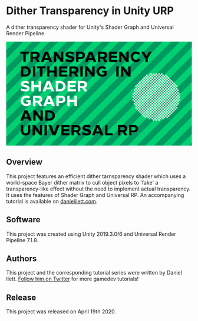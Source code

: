 # Dither Transparency in Unity URP

A dither transparency shader for Unity's Shader Graph and Universal Render Pipeline.

![Dither Banner](banner.jpg)

## Overview

This project features an efficient dither tarnsparency shader which uses a world-space Bayer dither matrix to cull object pixels to 'fake' a transparency-like effect without the need to implement actual transparency. It uses the features of Shader Graph and Universal RP. An accompanying tutorial is available on [danielilett.com](https://danielilett.com/2020-04-19-tut5-5-urp-dither-transparency/).

## Software

This project was created using Unity 2019.3.0f6 and Universal Render Pipeline 7.1.8.

## Authors

This project and the corresponding tutorial series were written by Daniel Ilett. [Follow him on Twitter](https://twitter.com/daniel_ilett) for more gamedev tutorials!

## Release

This project was released on April 19th 2020. 
